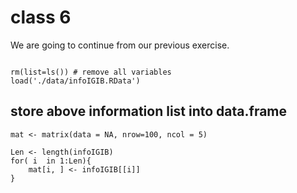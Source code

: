 # class 6

We are going to continue from our previous exercise. 

```{R}

rm(list=ls()) # remove all variables
load('./data/infoIGIB.RData')
```

## store above information list into data.frame

```{R}
mat <- matrix(data = NA, nrow=100, ncol = 5)

Len <- length(infoIGIB)
for( i  in 1:Len){
    mat[i, ] <- infoIGIB[[i]]
}

```
